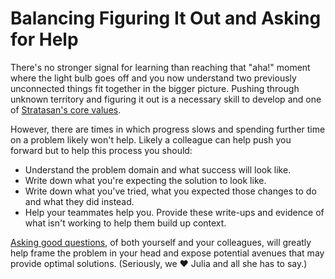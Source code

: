 # Balancing Figuring It Out and Asking for Help

There's no stronger signal for learning than reaching that "aha!" moment
where the light bulb goes off and you now understand two previously
unconnected things fit together in the bigger picture. Pushing through unknown
territory and figuring it out is a necessary skill to develop and one of
[Stratasan's core values](./core_values).

However, there are times in which progress slows and spending further time
on a problem likely won't help. Likely a colleague can help push you forward
but to help this process you should:

- Understand the problem domain and what success will look like.
- Write down what you're expecting the solution to look like.
- Write down what you've tried, what you expected those changes to do
  and what they did instead.
- Help your teammates help you. Provide these write-ups and evidence of what
  isn't working to help them build up context.

[Asking good questions](https://jvns.ca/blog/good-questions/), of both yourself
and your colleagues, will greatly help frame the problem in your head and
expose potential avenues that may provide optimal solutions. (Seriously, we
&hearts; Julia and all she has to say.)
